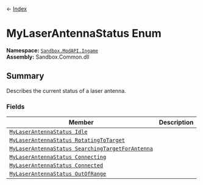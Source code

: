 ← [Index](index)
# MyLaserAntennaStatus Enum
**Namespace:** [`Sandbox.ModAPI.Ingame`](Sandbox.ModAPI.Ingame)  
**Assembly:** Sandbox.Common.dll  
## Summary
Describes the current status of a laser antenna.
### Fields
|Member|Description|
|---|---|
|[`MyLaserAntennaStatus Idle`](Sandbox.ModAPI.Ingame.Idle)||
|[`MyLaserAntennaStatus RotatingToTarget`](Sandbox.ModAPI.Ingame.RotatingToTarget)||
|[`MyLaserAntennaStatus SearchingTargetForAntenna`](Sandbox.ModAPI.Ingame.SearchingTargetForAntenna)||
|[`MyLaserAntennaStatus Connecting`](Sandbox.ModAPI.Ingame.Connecting)||
|[`MyLaserAntennaStatus Connected`](Sandbox.ModAPI.Ingame.Connected)||
|[`MyLaserAntennaStatus OutOfRange`](Sandbox.ModAPI.Ingame.OutOfRange)||
